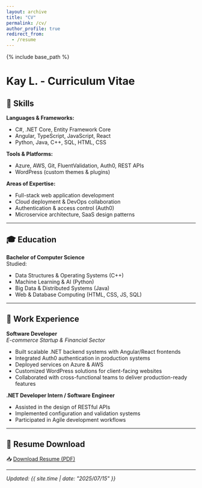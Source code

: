 ```yaml
---
layout: archive
title: "CV"
permalink: /cv/
author_profile: true
redirect_from:
  - /resume
---
```


{% include base_path %}

# Kay L. - Curriculum Vitae

## 🧠 Skills

**Languages & Frameworks:**  
- C#, .NET Core, Entity Framework Core  
- Angular, TypeScript, JavaScript, React  
- Python, Java, C++, SQL, HTML, CSS

**Tools & Platforms:**  
- Azure, AWS, Git, FluentValidation, Auth0, REST APIs  
- WordPress (custom themes & plugins)  

**Areas of Expertise:**  
- Full-stack web application development  
- Cloud deployment & DevOps collaboration  
- Authentication & access control (Auth0)  
- Microservice architecture, SaaS design patterns  

---

## 🎓 Education

**Bachelor of Computer Science**  
Studied:  
- Data Structures & Operating Systems (C++)  
- Machine Learning & AI (Python)  
- Big Data & Distributed Systems (Java)  
- Web & Database Computing (HTML, CSS, JS, SQL)  

---

## 💼 Work Experience

**Software Developer**  
*E-commerce Startup & Financial Sector*  
- Built scalable .NET backend systems with Angular/React frontends  
- Integrated Auth0 authentication in production systems  
- Deployed services on Azure & AWS  
- Customized WordPress solutions for client-facing websites  
- Collaborated with cross-functional teams to deliver production-ready features

**.NET Developer Intern / Software Engineer**  
- Assisted in the design of RESTful APIs  
- Implemented configuration and validation systems  
- Participated in Agile development workflows  

---

## 📄 Resume Download

📥 [Download Resume (PDF)](../assets/KayResume.pdf)

---

*Updated: {{ site.time | date: "2025/07/15" }}*

